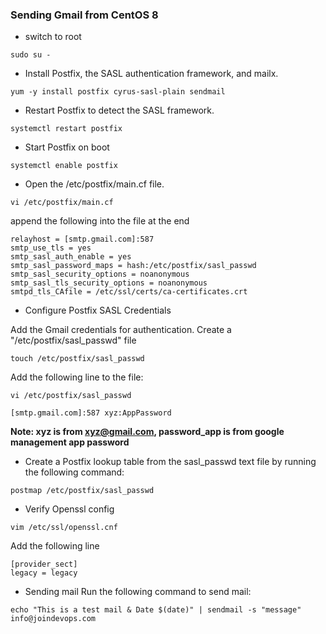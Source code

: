 ### Sending Gmail from CentOS 8

* switch to root 
```
sudo su -
```

* Install Postfix, the SASL authentication framework, and mailx.
 ```
yum -y install postfix cyrus-sasl-plain sendmail
 ```

* Restart Postfix to detect the SASL framework.
```
systemctl restart postfix 
```

* Start Postfix on boot
```
systemctl enable postfix 
```
* Open the /etc/postfix/main.cf file.
```
vi /etc/postfix/main.cf 
```
append the following into the file at the end

```
relayhost = [smtp.gmail.com]:587
smtp_use_tls = yes
smtp_sasl_auth_enable = yes
smtp_sasl_password_maps = hash:/etc/postfix/sasl_passwd
smtp_sasl_security_options = noanonymous
smtp_sasl_tls_security_options = noanonymous
smtpd_tls_CAfile = /etc/ssl/certs/ca-certificates.crt
```
 
*  Configure Postfix SASL Credentials

Add the Gmail credentials for authentication. Create a "/etc/postfix/sasl_passwd" file
```
touch /etc/postfix/sasl_passwd  
```
Add the following line to the file:
```
vi /etc/postfix/sasl_passwd
```
```
[smtp.gmail.com]:587 xyz:AppPassword
 ```
 **Note: xyz is from xyz@gmail.com, password_app is from google management app password**

* Create a Postfix lookup table from the sasl_passwd text file by running the following command:
```
postmap /etc/postfix/sasl_passwd 
```

* Verify Openssl config
```
vim /etc/ssl/openssl.cnf
```
Add the following line 
```
[provider_sect]
legacy = legacy
```
* Sending mail
Run the following command to send mail:
```
echo "This is a test mail & Date $(date)" | sendmail -s "message" info@joindevops.com
```
 